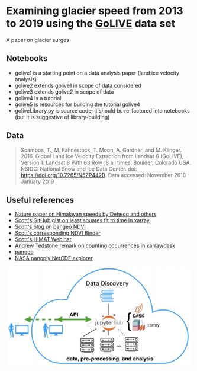 # Examining glacier speed from 2013 to 2019 using the [GoLIVE](https://nsidc.org/data/NSIDC-0710)  data set

A paper on glacier surges


## Notebooks

* golive1 is a starting point on a data analysis paper (land ice velocity analysis)
* golive2 extends golive1 in scope of data considered
* golive3 extends golive2 in scope of data
* golive4 is a tutorial
* golive5 is resources for building the tutorial golive4
* goliveLibrary.py is source code; it should be re-factored into notebooks (but it is suggestive of library-building)


## Data

> Scambos, T., M. Fahnestock, T. Moon, A. Gardner, and M. Klinger. 2016. Global Land Ice Velocity Extraction from Landsat 8 (GoLIVE), Version 1. Landsat 8 Path 63 Row 18 all times. Boulder, Colorado USA. NSIDC: National Snow and Ice Data Center. doi: https://doi.org/10.7265/N5ZP442B. Data accessed: November 2018 - January 2019


## Useful references

- [Nature paper on Himalayan speeds by Dehecq and others](https://www.nature.com/articles/s41561-018-0271-9)
- [Scott's GitHub gist on least squares fit to time in xarray](https://gist.github.com/scottyhq/8daa7290298c9edf2ef1eb05dc3b6c60)
- [Scott's blog on pangeo NDVI](https://medium.com/pangeo/cloud-native-geoprocessing-of-earth-observation-satellite-data-with-pangeo-997692d91ca2)
- [Scott's corresponding NDVI Binder](http://binder.pangeo.io/v2/gh/scottyhq/pangeo-example-notebooks/landsat-cog?urlpath=lab/tree/landsat8-cog-ndvi.ipynb)
- [Scott's HIMAT Webinar](http://wiki.esipfed.org/index.php/Interoperability_and_Technology/Tech_Dive_Webinar_Series#14_Feb_2019:_.22Cloud_Native_Geoprocessing_of_Earth_Observation_Satellite_Data_with_Pangeo.22:_Scott_Henderson_.28University_of_Washington.29)
- [Andrew Tedstone remark on counting occurrences in xarray/dask](http://atedstone.github.io/count-with-xarray/)
- [pangeo](http://pangeo.io)
- [NASA panoply NetCDF explorer](https://www.giss.nasa.gov/tools/panoply/)


<img src="figures/pangeo.png" alt="drawing" width="500"/>